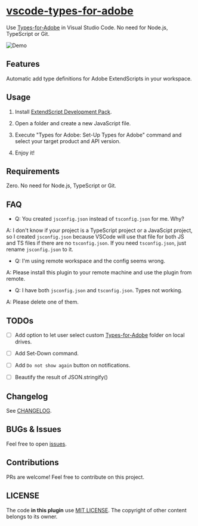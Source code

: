 # [vscode-types-for-adobe](https://github.com/Afanyiyu/vscode-types-for-adobe)

Use [Types-for-Adobe](https://github.com/bbb999/Types-for-Adobe) in Visual Studio Code. No need for Node.js, TypeScript or Git.

![Demo](https://cdn.jsdelivr.net/gh/Afanyiyu/vscode-types-for-adobe@master/docs/demo.gif)

## Features

Automatic add type definitions for Adobe ExtendScripts in your workspace.

## Usage

1. Install [ExtendScript Development Pack](https://marketplace.visualstudio.com/items?itemName=il-harper.vscode-extendscript-pack).

1. Open a folder and create a new JavaScript file.

1. Execute "Types for Adobe: Set-Up Types for Adobe" command and select your target product and API version.

1. Enjoy it!

## Requirements

Zero. No need for Node.js, TypeScript or Git.

## FAQ

- Q: You created `jsconfig.json` instead of `tsconfig.json` for me. Why?

A: I don't know if your project is a TypeScript project or a JavaScipt project, so I created `jsconfig.json` because VSCode will use that file for both JS and TS files if there are no `tsconfig.json`. If you need `tsconfig.json`, just rename `jsconfig.json` to it.

<!--
- Q: Why can't I use `files` field in `ts/jsconfig.json`?

A: This plugin requires **glob including** type definition files, so you must change `files` to `include` to manage your files.
-->

- Q: I'm using remote workspace and the config seems wrong.

A: Please install this plugin to your remote machine and use the plugin from remote.

- Q: I have both `jsconfig.json` and `tsconfig.json`. Types not working.

A: Please delete one of them.

## TODOs

- [ ] Add option to let user select custom [Types-for-Adobe](https://github.com/bbb999/Types-for-Adobe) folder on local drives.

- [ ] Add Set-Down command.

- [ ] Add `Do not show again` button on notifications.

- [ ] Beautify the result of JSON.stringify()

<!--
- [ ] Add more products' info into `productInfo.ts` - We need your help! If you have a "name-version comparison table" for Adobe products, please create an [issue](https://github.com/Afanyiyu/vscode-types-for-adobe/issues) or submit a PR!
-->

## Changelog

See [CHANGELOG](https://github.com/Afanyiyu/vscode-types-for-adobe/blob/master/CHANGELOG.md).

## BUGs & Issues

Feel free to open [issues](https://github.com/Afanyiyu/vscode-types-for-adobe/issues).

## Contributions

PRs are welcome! Feel free to contribute on this project.

## LICENSE

The code **in this plugin** use [MIT LICENSE](https://github.com/Afanyiyu/vscode-types-for-adobe/blob/master/LICENSE). The copyright of other content belongs to its owner.
